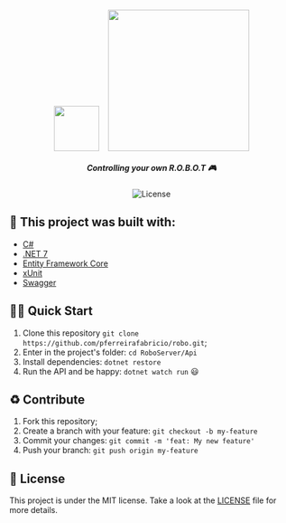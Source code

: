 <h5 align="center">
  <img src="https://styles.redditmedia.com/t5_2qhdf/styles/communityIcon_sk8k2hisvyv51.png" height="80px" />
  &nbsp;&nbsp;&nbsp; 
  <img src="https://sabresistemas.com.br/wp-content/uploads/2021/03/sabre-sistemas-erp-software-tecnologia-microsoft-net-core.png" width="250px" />
  <br>  
  <br>  
  <b>Controlling your own R.O.B.O.T</b> 🎮
</h5>
<p align="center">
  <img alt="License" src="https://img.shields.io/badge/license-MIT-purple?style=for-the-badge">
</p>

## 🧱 This project was built with: 
- [C#](https://docs.microsoft.com/en-us/dotnet/csharp/)
- [.NET 7](https://dotnet.microsoft.com/en-us/download/dotnet)
- [Entity Framework Core](https://docs.microsoft.com/en-us/ef/core/)
- [xUnit](https://xunit.net/)
- [Swagger](https://swagger.io/)

## 🏄‍♂️ Quick Start
 1. Clone this repository `git clone https://github.com/pferreirafabricio/robo.git`;
 2. Enter in the project's folder: `cd RoboServer/Api`
 3. Install dependencies: `dotnet restore`
 4. Run the API and be happy: `dotnet watch run` 😃
 
## ♻ Contribute
 1. Fork this repository;
 2. Create a branch with your feature: ```git checkout -b my-feature```
 3. Commit your changes: ```git commit -m 'feat: My new feature'```
 4. Push your branch: ```git push origin my-feature```
 
## 🧾 License
This project is under the MIT license. Take a look at the [LICENSE](LICENSE) file for more details.
